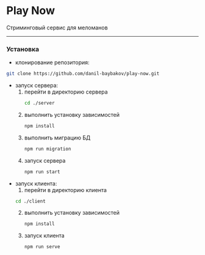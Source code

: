 # Play Now

Cтриминговый сервис для меломанов

---

### Установка

-   клонирование репозитория:

```bash
git clone https://github.com/danil-baybakov/play-now.git
```

-   запуск сервера:
    1.  перейти в директорию сервера
        ```bash
        cd ./server
        ```
    2.  выполнить установку зависимостей
        ```bash
        npm install
        ```
    3.  выполнить миграцию БД
        ```bash
        npm run migration
        ```
    4.  запуск сервера
        ```bash
        npm run start
        ```
-   запуск клиента:
    1. перейти в директорию клиента
    ```bash
    cd ./client
    ```
    2.  выполнить установку зависимостей
        ```bash
        npm install
        ```
    3.  запуск клиента
        ```bash
        npm run serve
        ```
